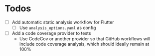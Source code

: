 # Todos

- [ ] Add automatic static analysis workflow for Flutter
  - [ ] Use `analysis_options.yaml` as config
- [ ] Add a code coverage provider to tests
  - Use CodeCov or another provider so that GitHub workflows will include code coverage analysis, which should ideally remain at 100%
